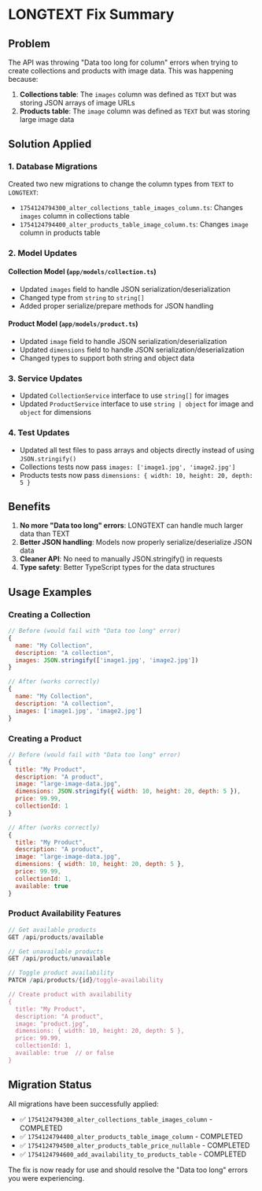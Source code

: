 # LONGTEXT Fix Summary

## Problem
The API was throwing "Data too long for column" errors when trying to create collections and products with image data. This was happening because:

1. **Collections table**: The `images` column was defined as `TEXT` but was storing JSON arrays of image URLs
2. **Products table**: The `image` column was defined as `TEXT` but was storing large image data

## Solution Applied

### 1. Database Migrations
Created two new migrations to change the column types from `TEXT` to `LONGTEXT`:

- `1754124794300_alter_collections_table_images_column.ts`: Changes `images` column in collections table
- `1754124794400_alter_products_table_image_column.ts`: Changes `image` column in products table

### 2. Model Updates

#### Collection Model (`app/models/collection.ts`)
- Updated `images` field to handle JSON serialization/deserialization
- Changed type from `string` to `string[]`
- Added proper serialize/prepare methods for JSON handling

#### Product Model (`app/models/product.ts`)
- Updated `image` field to handle JSON serialization/deserialization
- Updated `dimensions` field to handle JSON serialization/deserialization
- Changed types to support both string and object data

### 3. Service Updates
- Updated `CollectionService` interface to use `string[]` for images
- Updated `ProductService` interface to use `string | object` for image and `object` for dimensions

### 4. Test Updates
- Updated all test files to pass arrays and objects directly instead of using `JSON.stringify()`
- Collections tests now pass `images: ['image1.jpg', 'image2.jpg']`
- Products tests now pass `dimensions: { width: 10, height: 20, depth: 5 }`

## Benefits
1. **No more "Data too long" errors**: LONGTEXT can handle much larger data than TEXT
2. **Better JSON handling**: Models now properly serialize/deserialize JSON data
3. **Cleaner API**: No need to manually JSON.stringify() in requests
4. **Type safety**: Better TypeScript types for the data structures

## Usage Examples

### Creating a Collection
```javascript
// Before (would fail with "Data too long" error)
{
  name: "My Collection",
  description: "A collection",
  images: JSON.stringify(['image1.jpg', 'image2.jpg'])
}

// After (works correctly)
{
  name: "My Collection", 
  description: "A collection",
  images: ['image1.jpg', 'image2.jpg']
}
```

### Creating a Product
```javascript
// Before (would fail with "Data too long" error)
{
  title: "My Product",
  description: "A product",
  image: "large-image-data.jpg",
  dimensions: JSON.stringify({ width: 10, height: 20, depth: 5 }),
  price: 99.99,
  collectionId: 1
}

// After (works correctly)
{
  title: "My Product",
  description: "A product", 
  image: "large-image-data.jpg",
  dimensions: { width: 10, height: 20, depth: 5 },
  price: 99.99,
  collectionId: 1,
  available: true
}
```

### Product Availability Features
```javascript
// Get available products
GET /api/products/available

// Get unavailable products  
GET /api/products/unavailable

// Toggle product availability
PATCH /api/products/{id}/toggle-availability

// Create product with availability
{
  title: "My Product",
  description: "A product",
  image: "product.jpg",
  dimensions: { width: 10, height: 20, depth: 5 },
  price: 99.99,
  collectionId: 1,
  available: true  // or false
}
```

## Migration Status
All migrations have been successfully applied:
- ✅ `1754124794300_alter_collections_table_images_column` - COMPLETED
- ✅ `1754124794400_alter_products_table_image_column` - COMPLETED
- ✅ `1754124794500_alter_products_table_price_nullable` - COMPLETED
- ✅ `1754124794600_add_availability_to_products_table` - COMPLETED

The fix is now ready for use and should resolve the "Data too long" errors you were experiencing. 